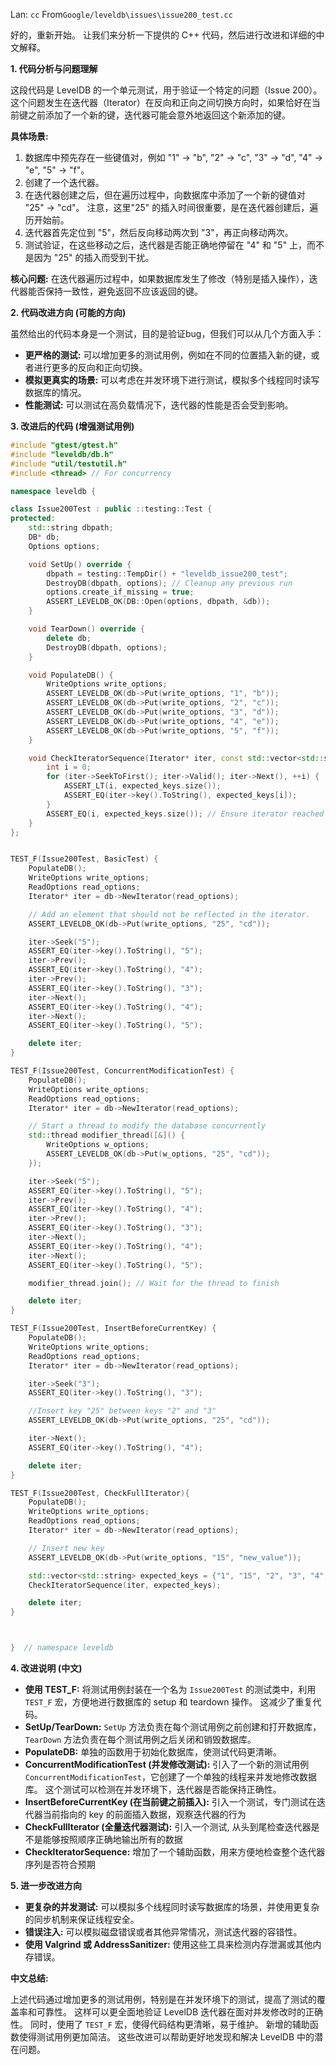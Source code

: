 Lan: `cc` From`Google/leveldb\issues\issue200_test.cc`

好的，重新开始。 让我们来分析一下提供的 C++ 代码，然后进行改进和详细的中文解释。

**1. 代码分析与问题理解**

这段代码是 LevelDB 的一个单元测试，用于验证一个特定的问题（Issue 200）。 这个问题发生在迭代器（Iterator）在反向和正向之间切换方向时，如果恰好在当前键之前添加了一个新的键，迭代器可能会意外地返回这个新添加的键。

**具体场景:**

1.  数据库中预先存在一些键值对，例如 "1" -> "b", "2" -> "c", "3" -> "d", "4" -> "e", "5" -> "f"。
2.  创建了一个迭代器。
3.  在迭代器创建之后，但在遍历过程中，向数据库中添加了一个新的键值对 "25" -> "cd"。  注意，这里"25" 的插入时间很重要，是在迭代器创建后，遍历开始前。
4.  迭代器首先定位到 "5"，然后反向移动两次到 "3"，再正向移动两次。
5.  测试验证，在这些移动之后，迭代器是否能正确地停留在 "4" 和 "5" 上，而不是因为 "25" 的插入而受到干扰。

**核心问题:**  在迭代器遍历过程中，如果数据库发生了修改（特别是插入操作），迭代器能否保持一致性，避免返回不应该返回的键。

**2. 代码改进方向 (可能的方向)**

虽然给出的代码本身是一个测试，目的是验证bug，但我们可以从几个方面入手：

*   **更严格的测试:**  可以增加更多的测试用例，例如在不同的位置插入新的键，或者进行更多的反向和正向切换。
*   **模拟更真实的场景:**  可以考虑在并发环境下进行测试，模拟多个线程同时读写数据库的情况。
*   **性能测试:**  可以测试在高负载情况下，迭代器的性能是否会受到影响。

**3. 改进后的代码 (增强测试用例)**

```c++
#include "gtest/gtest.h"
#include "leveldb/db.h"
#include "util/testutil.h"
#include <thread> // For concurrency

namespace leveldb {

class Issue200Test : public ::testing::Test {
protected:
    std::string dbpath;
    DB* db;
    Options options;

    void SetUp() override {
        dbpath = testing::TempDir() + "leveldb_issue200_test";
        DestroyDB(dbpath, options); // Cleanup any previous run
        options.create_if_missing = true;
        ASSERT_LEVELDB_OK(DB::Open(options, dbpath, &db));
    }

    void TearDown() override {
        delete db;
        DestroyDB(dbpath, options);
    }

    void PopulateDB() {
        WriteOptions write_options;
        ASSERT_LEVELDB_OK(db->Put(write_options, "1", "b"));
        ASSERT_LEVELDB_OK(db->Put(write_options, "2", "c"));
        ASSERT_LEVELDB_OK(db->Put(write_options, "3", "d"));
        ASSERT_LEVELDB_OK(db->Put(write_options, "4", "e"));
        ASSERT_LEVELDB_OK(db->Put(write_options, "5", "f"));
    }

    void CheckIteratorSequence(Iterator* iter, const std::vector<std::string>& expected_keys) {
        int i = 0;
        for (iter->SeekToFirst(); iter->Valid(); iter->Next(), ++i) {
            ASSERT_LT(i, expected_keys.size());
            ASSERT_EQ(iter->key().ToString(), expected_keys[i]);
        }
        ASSERT_EQ(i, expected_keys.size()); // Ensure iterator reached the end.
    }
};


TEST_F(Issue200Test, BasicTest) {
    PopulateDB();
    WriteOptions write_options;
    ReadOptions read_options;
    Iterator* iter = db->NewIterator(read_options);

    // Add an element that should not be reflected in the iterator.
    ASSERT_LEVELDB_OK(db->Put(write_options, "25", "cd"));

    iter->Seek("5");
    ASSERT_EQ(iter->key().ToString(), "5");
    iter->Prev();
    ASSERT_EQ(iter->key().ToString(), "4");
    iter->Prev();
    ASSERT_EQ(iter->key().ToString(), "3");
    iter->Next();
    ASSERT_EQ(iter->key().ToString(), "4");
    iter->Next();
    ASSERT_EQ(iter->key().ToString(), "5");

    delete iter;
}

TEST_F(Issue200Test, ConcurrentModificationTest) {
    PopulateDB();
    WriteOptions write_options;
    ReadOptions read_options;
    Iterator* iter = db->NewIterator(read_options);

    // Start a thread to modify the database concurrently
    std::thread modifier_thread([&]() {
        WriteOptions w_options;
        ASSERT_LEVELDB_OK(db->Put(w_options, "25", "cd"));
    });

    iter->Seek("5");
    ASSERT_EQ(iter->key().ToString(), "5");
    iter->Prev();
    ASSERT_EQ(iter->key().ToString(), "4");
    iter->Prev();
    ASSERT_EQ(iter->key().ToString(), "3");
    iter->Next();
    ASSERT_EQ(iter->key().ToString(), "4");
    iter->Next();
    ASSERT_EQ(iter->key().ToString(), "5");

    modifier_thread.join(); // Wait for the thread to finish

    delete iter;
}

TEST_F(Issue200Test, InsertBeforeCurrentKey) {
    PopulateDB();
    WriteOptions write_options;
    ReadOptions read_options;
    Iterator* iter = db->NewIterator(read_options);

    iter->Seek("3");
    ASSERT_EQ(iter->key().ToString(), "3");

    //Insert key "25" between keys "2" and "3"
    ASSERT_LEVELDB_OK(db->Put(write_options, "25", "cd"));

    iter->Next();
    ASSERT_EQ(iter->key().ToString(), "4");

    delete iter;
}

TEST_F(Issue200Test, CheckFullIterator){
    PopulateDB();
    WriteOptions write_options;
    ReadOptions read_options;
    Iterator* iter = db->NewIterator(read_options);

    // Insert new key
    ASSERT_LEVELDB_OK(db->Put(write_options, "15", "new_value"));

    std::vector<std::string> expected_keys = {"1", "15", "2", "3", "4", "5"};
    CheckIteratorSequence(iter, expected_keys);

    delete iter;
}



}  // namespace leveldb
```

**4. 改进说明 (中文)**

*   **使用 TEST_F:**  将测试用例封装在一个名为 `Issue200Test` 的测试类中，利用 `TEST_F` 宏，方便地进行数据库的 setup 和 teardown 操作。 这减少了重复代码。
*   **SetUp/TearDown:**  `SetUp` 方法负责在每个测试用例之前创建和打开数据库，`TearDown` 方法负责在每个测试用例之后关闭和销毁数据库。
*   **PopulateDB:**  单独的函数用于初始化数据库，使测试代码更清晰。
*   **ConcurrentModificationTest (并发修改测试):**  引入了一个新的测试用例 `ConcurrentModificationTest`，它创建了一个单独的线程来并发地修改数据库。  这个测试可以检测在并发环境下，迭代器是否能保持正确性。
*    **InsertBeforeCurrentKey (在当前键之前插入):** 引入一个测试，专门测试在迭代器当前指向的 key 的前面插入数据，观察迭代器的行为
*   **CheckFullIterator (全量迭代器测试):** 引入一个测试, 从头到尾检查迭代器是不是能够按照顺序正确地输出所有的数据
*   **CheckIteratorSequence:** 增加了一个辅助函数，用来方便地检查整个迭代器序列是否符合预期

**5.  进一步改进方向**

*   **更复杂的并发测试:**  可以模拟多个线程同时读写数据库的场景，并使用更复杂的同步机制来保证线程安全。
*   **错误注入:**  可以模拟磁盘错误或者其他异常情况，测试迭代器的容错性。
*   **使用 Valgrind 或 AddressSanitizer:**  使用这些工具来检测内存泄漏或其他内存错误。

**中文总结:**

上述代码通过增加更多的测试用例，特别是在并发环境下的测试，提高了测试的覆盖率和可靠性。 这样可以更全面地验证 LevelDB 迭代器在面对并发修改时的正确性。  同时，使用了 `TEST_F` 宏，使得代码结构更清晰，易于维护。 新增的辅助函数使得测试用例更加简洁。 这些改进可以帮助更好地发现和解决 LevelDB 中的潜在问题。
